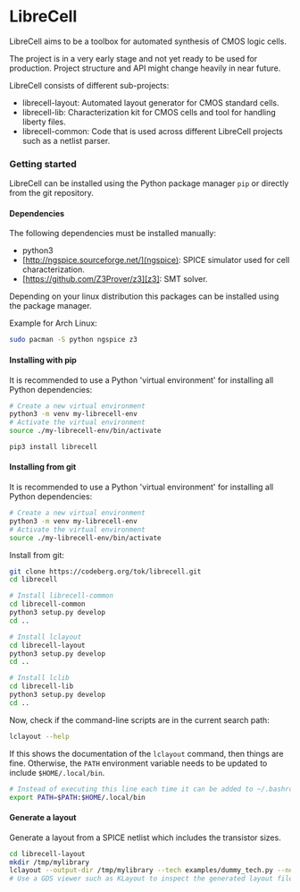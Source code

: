 # LibreCell
LibreCell aims to be a toolbox for automated synthesis of CMOS logic cells.

The project is in a very early stage and not yet ready to be used for production.
Project structure and API might change heavily in near future.

LibreCell consists of different sub-projects:
* librecell-layout: Automated layout generator for CMOS standard cells.
* librecell-lib: Characterization kit for CMOS cells and tool for handling liberty files.
* librecell-common: Code that is used across different LibreCell projects such as a netlist parser.

### Getting started
LibreCell can be installed using the Python package manager `pip` or directly from the git repository.

#### Dependencies
The following dependencies must be installed manually:
* python3
* [http://ngspice.sourceforge.net/](ngspice): SPICE simulator used for cell characterization.
* [https://github.com/Z3Prover/z3][z3]: SMT solver.

Depending on your linux distribution this packages can be installed using the package manager.

Example for Arch Linux:
```sh
sudo pacman -S python ngspice z3
```

#### Installing with pip

It is recommended to use a Python 'virtual environment' for installing all Python dependencies:
```sh
# Create a new virtual environment
python3 -m venv my-librecell-env
# Activate the virtual environment
source ./my-librecell-env/bin/activate

pip3 install librecell
```

#### Installing from git
It is recommended to use a Python 'virtual environment' for installing all Python dependencies:
```sh
# Create a new virtual environment
python3 -m venv my-librecell-env
# Activate the virtual environment
source ./my-librecell-env/bin/activate
```

Install from git:
```sh
git clone https://codeberg.org/tok/librecell.git
cd librecell

# Install librecell-common
cd librecell-common
python3 setup.py develop
cd ..

# Install lclayout
cd librecell-layout
python3 setup.py develop
cd ..

# Install lclib
cd librecell-lib
python3 setup.py develop
cd ..
```

Now, check if the command-line scripts are in the current search path:
```sh
lclayout --help
```
If this shows the documentation of the `lclayout` command, then things are fine. Otherwise, the `PATH` environment variable needs to be updated to include `$HOME/.local/bin`.

```sh
# Instead of executing this line each time it can be added to ~/.bashrc
export PATH=$PATH:$HOME/.local/bin
```

#### Generate a layout
Generate a layout from a SPICE netlist which includes the transistor sizes.
```sh
cd librecell-layout
mkdir /tmp/mylibrary
lclayout --output-dir /tmp/mylibrary --tech examples/dummy_tech.py --netlist examples/cells.sp --cell AND2X1
# Use a GDS viewer such as KLayout to inspect the generated layout file `/tmp/mylibrary/*.gds`
```

